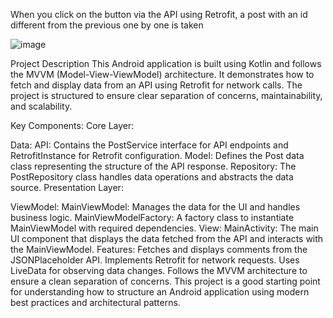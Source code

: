 When you click on the button via the API using Retrofit, a post with an id different from the previous one by one is taken

![image](https://github.com/PhilippKroger/JokeApp/assets/66637696/0d0bdc12-7d24-40c4-9c96-255a79ef0156)


Project Description
This Android application is built using Kotlin and follows the MVVM (Model-View-ViewModel) architecture. It demonstrates how to fetch and display data from an API using Retrofit for network calls. The project is structured to ensure clear separation of concerns, maintainability, and scalability.

Key Components:
Core Layer:

Data:
API: Contains the PostService interface for API endpoints and RetrofitInstance for Retrofit configuration.
Model: Defines the Post data class representing the structure of the API response.
Repository: The PostRepository class handles data operations and abstracts the data source.
Presentation Layer:

ViewModel:
MainViewModel: Manages the data for the UI and handles business logic.
MainViewModelFactory: A factory class to instantiate MainViewModel with required dependencies.
View:
MainActivity: The main UI component that displays the data fetched from the API and interacts with the MainViewModel.
Features:
Fetches and displays comments from the JSONPlaceholder API.
Implements Retrofit for network requests.
Uses LiveData for observing data changes.
Follows the MVVM architecture to ensure a clean separation of concerns.
This project is a good starting point for understanding how to structure an Android application using modern best practices and architectural patterns.
